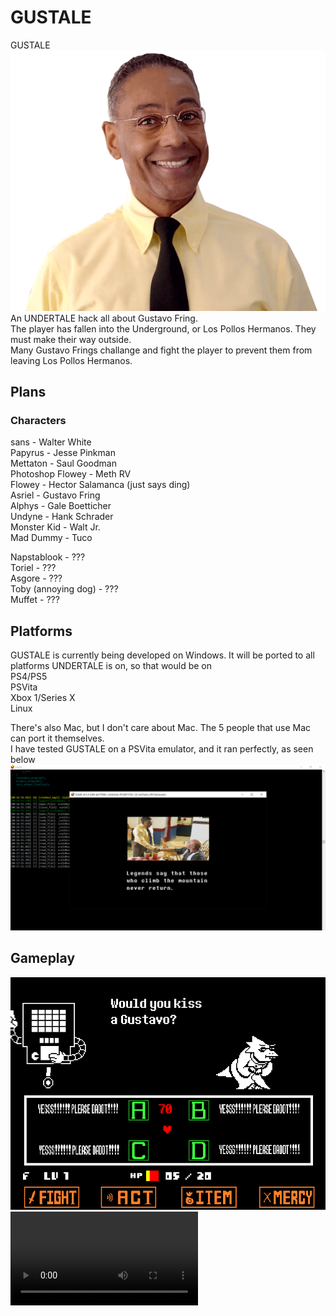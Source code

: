 # GUSTALE
GUSTALE  
![Gus](https://github.com/RKReid/GUSTALE/blob/main/gus.png?raw=true)  
An UNDERTALE hack all about Gustavo Fring.        
The player has fallen into the Underground, or Los Pollos Hermanos. They must make their way outside.  
Many Gustavo Frings challange and fight the player to prevent them from leaving Los Pollos Hermanos.
  
    
     
     
     
## Plans  
### Characters  
sans - Walter White  
Papyrus - Jesse Pinkman  
Mettaton - Saul Goodman  
Photoshop Flowey - Meth RV  
Flowey - Hector Salamanca (just says ding)  
Asriel - Gustavo Fring  
Alphys -  Gale Boetticher  
Undyne - Hank Schrader    
Monster Kid - Walt Jr.  
Mad Dummy - Tuco    
  
Napstablook - ???  
Toriel - ???    
Asgore - ???  
Toby (annoying dog) - ???  
Muffet - ???  

## Platforms  
GUSTALE is currently being developed on Windows. It will be ported to all platforms UNDERTALE is on, so that would be on  
PS4/PS5  
PSVita  
Xbox 1/Series X  
Linux  
  
  
There's also Mac, but I don't care about Mac. The 5 people that use Mac can port it themselves.  
I have tested GUSTALE on a PSVita emulator, and it ran perfectly, as seen below  
![Gus](https://github.com/RKReid/GUSTALE/blob/main/gustale%20on%20ps%20vita%202022-2-24.png?raw=true)   
  
## Gameplay  
![Gus](https://github.com/RKReid/GUSTALE/blob/main/mettaton%20would%20you%20kiss%20a%20gustavo.png?raw=true)   
![Gus](https://rkreid.github.io/GUSTALE/saul%20ex.webm)   
